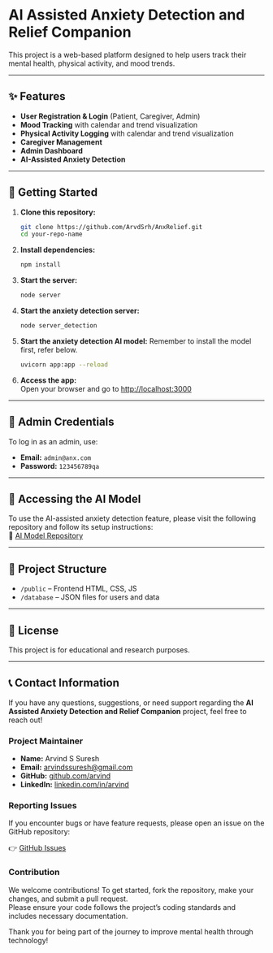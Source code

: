 
# AI Assisted Anxiety Detection and Relief Companion

This project is a web-based platform designed to help users track their mental health, physical activity, and mood trends.

---

## ✨ Features

- **User Registration & Login** (Patient, Caregiver, Admin)  
- **Mood Tracking** with calendar and trend visualization  
- **Physical Activity Logging** with calendar and trend visualization  
- **Caregiver Management**  
- **Admin Dashboard**  
- **AI-Assisted Anxiety Detection**

---

## 🚀 Getting Started

1. **Clone this repository:**
   ```sh
   git clone https://github.com/ArvdSrh/AnxRelief.git
   cd your-repo-name
   ```

2. **Install dependencies:**
   ```sh
   npm install
   ```

3. **Start the server:**
   ```sh
   node server
   ```

4. **Start the anxiety detection server:**
   ```sh
   node server_detection
   ```

5. **Start the anxiety detection AI model:**
   Remember to install the model first, refer below.
   ```sh
   uvicorn app:app --reload
   ```

6. **Access the app:**  
   Open your browser and go to [http://localhost:3000](http://localhost:3000)

---

## 🔐 Admin Credentials

To log in as an admin, use:

- **Email:** `admin@anx.com`  
- **Password:** `123456789qa`  

---

## 🤖 Accessing the AI Model

To use the AI-assisted anxiety detection feature, please visit the following repository and follow its setup instructions:  
🔗 [AI Model Repository](https://github.com/ArvdSrh/AnxRelief-AI-Model)

---

## 📁 Project Structure

- `/public` – Frontend HTML, CSS, JS  
- `/database` – JSON files for users and data  

---

## 📜 License

This project is for educational and research purposes.

---

## 📞 Contact Information

If you have any questions, suggestions, or need support regarding the **AI Assisted Anxiety Detection and Relief Companion** project, feel free to reach out!

### Project Maintainer

- **Name:** Arvind S Suresh  
- **Email:** arvindssuresh@gmail.com  
- **GitHub:** [github.com/arvind](https://github.com/ArvdSrh)  
- **LinkedIn:** [linkedin.com/in/arvind](https://linkedin.com/in/ArvdSrh)

### Reporting Issues

If you encounter bugs or have feature requests, please open an issue on the GitHub repository:

👉 [GitHub Issues](https://github.com/yourusername/your-repo-name/issues)

### Contribution

We welcome contributions! To get started, fork the repository, make your changes, and submit a pull request.  
Please ensure your code follows the project’s coding standards and includes necessary documentation.

Thank you for being part of the journey to improve mental health through technology!
